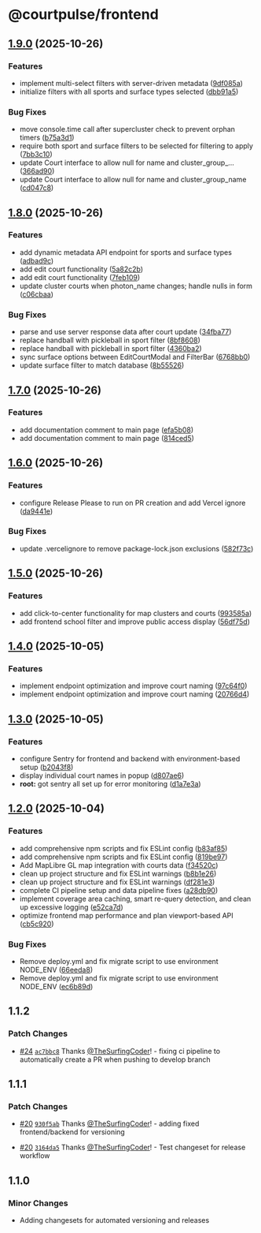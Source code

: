 # @courtpulse/frontend

## [1.9.0](https://github.com/TheSurfingCoder/CourtPulse/compare/frontend-v1.8.0...frontend-v1.9.0) (2025-10-26)


### Features

* implement multi-select filters with server-driven metadata ([9df085a](https://github.com/TheSurfingCoder/CourtPulse/commit/9df085a35c6e2c6551a1b4a6872d900a3102b024))
* initialize filters with all sports and surface types selected ([dbb91a5](https://github.com/TheSurfingCoder/CourtPulse/commit/dbb91a50875f87a71da5e3246aebbd900246e1b1))


### Bug Fixes

* move console.time call after supercluster check to prevent orphan timers ([b75a3d1](https://github.com/TheSurfingCoder/CourtPulse/commit/b75a3d11679318afe494980e31b6894d2176eca9))
* require both sport and surface filters to be selected for filtering to apply ([7bb3c10](https://github.com/TheSurfingCoder/CourtPulse/commit/7bb3c10cba95afa60b5bead3b6ad54eb40a65fc0))
* update Court interface to allow null for name and cluster_group_… ([366ad90](https://github.com/TheSurfingCoder/CourtPulse/commit/366ad90a5f986deb07fdcfecc52589bc27f85cde))
* update Court interface to allow null for name and cluster_group_name ([cd047c8](https://github.com/TheSurfingCoder/CourtPulse/commit/cd047c8af045cc01ea1e8414c92af55dd5254625))

## [1.8.0](https://github.com/TheSurfingCoder/CourtPulse/compare/frontend-v1.7.0...frontend-v1.8.0) (2025-10-26)


### Features

* add dynamic metadata API endpoint for sports and surface types ([adbad9c](https://github.com/TheSurfingCoder/CourtPulse/commit/adbad9c898eb0370801c099513329ff6658855fa))
* add edit court functionality ([5a82c2b](https://github.com/TheSurfingCoder/CourtPulse/commit/5a82c2bf1c5cdf4faa114db0a768dcf33d7f38de))
* add edit court functionality ([7feb109](https://github.com/TheSurfingCoder/CourtPulse/commit/7feb1093ddbf91d6cfd3fdc09fbbdc3036f0253f))
* update cluster courts when photon_name changes; handle nulls in form ([c06cbaa](https://github.com/TheSurfingCoder/CourtPulse/commit/c06cbaa00e8c066ee5bf116e4b5e7917e626c2c5))


### Bug Fixes

* parse and use server response data after court update ([34fba77](https://github.com/TheSurfingCoder/CourtPulse/commit/34fba77513f4abd857f23a04466139513fe6ec38))
* replace handball with pickleball in sport filter ([8bf8608](https://github.com/TheSurfingCoder/CourtPulse/commit/8bf86082f43266ada1411b97dedf6173cd4d8720))
* replace handball with pickleball in sport filter ([4360ba2](https://github.com/TheSurfingCoder/CourtPulse/commit/4360ba249b320b56153ce1e7d348100702c0c0f7))
* sync surface options between EditCourtModal and FilterBar ([6768bb0](https://github.com/TheSurfingCoder/CourtPulse/commit/6768bb08d3d161c73feff6b4aee345fab5ba3214))
* update surface filter to match database ([8b55526](https://github.com/TheSurfingCoder/CourtPulse/commit/8b5552645ab19b115331741d07f7b5a98f83f448))

## [1.7.0](https://github.com/TheSurfingCoder/CourtPulse/compare/frontend-v1.6.0...frontend-v1.7.0) (2025-10-26)


### Features

* add documentation comment to main page ([efa5b08](https://github.com/TheSurfingCoder/CourtPulse/commit/efa5b08afc04631d7a505b4a119ece3d7f590043))
* add documentation comment to main page ([814ced5](https://github.com/TheSurfingCoder/CourtPulse/commit/814ced57d23082eca171584003bd310358899a34))

## [1.6.0](https://github.com/TheSurfingCoder/CourtPulse/compare/frontend-v1.5.0...frontend-v1.6.0) (2025-10-26)


### Features

* configure Release Please to run on PR creation and add Vercel ignore ([da9441e](https://github.com/TheSurfingCoder/CourtPulse/commit/da9441e440fc1d54ff56663617be5527f15e2b33))


### Bug Fixes

* update .vercelignore to remove package-lock.json exclusions ([582f73c](https://github.com/TheSurfingCoder/CourtPulse/commit/582f73ce16dfa5448abef41b1a26e8808f316161))

## [1.5.0](https://github.com/TheSurfingCoder/CourtPulse/compare/frontend-v1.4.0...frontend-v1.5.0) (2025-10-26)


### Features

* add click-to-center functionality for map clusters and courts ([993585a](https://github.com/TheSurfingCoder/CourtPulse/commit/993585a2f9ce0093ac9b1637bcbef3ceeae72b9f))
* add frontend school filter and improve public access display ([56df75d](https://github.com/TheSurfingCoder/CourtPulse/commit/56df75da98346ed97521dd2ad0375ec13061ca9d))

## [1.4.0](https://github.com/TheSurfingCoder/CourtPulse/compare/frontend-v1.3.0...frontend-v1.4.0) (2025-10-05)


### Features

* implement endpoint optimization and improve court naming ([97c64f0](https://github.com/TheSurfingCoder/CourtPulse/commit/97c64f0198d80195d7a27ce956fd9867c4a29f0a))
* implement endpoint optimization and improve court naming ([20766d4](https://github.com/TheSurfingCoder/CourtPulse/commit/20766d4b9047ae3d8440fd3fb92137ea22525f96))

## [1.3.0](https://github.com/TheSurfingCoder/CourtPulse/compare/frontend-v1.2.0...frontend-v1.3.0) (2025-10-05)


### Features

* configure Sentry for frontend and backend with environment-based setup ([b2043f8](https://github.com/TheSurfingCoder/CourtPulse/commit/b2043f88f1fd58129359aed7508eff6124c50975))
* display individual court names in popup ([d807ae6](https://github.com/TheSurfingCoder/CourtPulse/commit/d807ae6c04995fe3fc09cc6fcf9219ca22993c41))
* **root:** got sentry all set up for error monitoring ([d1a7e3a](https://github.com/TheSurfingCoder/CourtPulse/commit/d1a7e3ac9ebae7abecd4cbc7efe467d68a21fa77))

## [1.2.0](https://github.com/TheSurfingCoder/CourtPulse/compare/frontend-v1.1.1...frontend-v1.2.0) (2025-10-04)


### Features

* add comprehensive npm scripts and fix ESLint config ([b83af85](https://github.com/TheSurfingCoder/CourtPulse/commit/b83af857702766b3a91dbdc9b883f5820a3fcc54))
* add comprehensive npm scripts and fix ESLint config ([819be97](https://github.com/TheSurfingCoder/CourtPulse/commit/819be97a28d5002f9e90426f020cb0933932ba24))
* Add MapLibre GL map integration with courts data ([f34520c](https://github.com/TheSurfingCoder/CourtPulse/commit/f34520c556bf78f329a76d8d5bf52b3d88ea1fe1))
* clean up project structure and fix ESLint warnings ([b8b1e26](https://github.com/TheSurfingCoder/CourtPulse/commit/b8b1e26988f4850f0931181c2b45a24d0165aa57))
* clean up project structure and fix ESLint warnings ([df281e3](https://github.com/TheSurfingCoder/CourtPulse/commit/df281e35ab1e3fa81000679621796565a00ee758))
* complete CI pipeline setup and data pipeline fixes ([a28db90](https://github.com/TheSurfingCoder/CourtPulse/commit/a28db905e2bdbde7b3335cd3e5b0d3fae86ab6e2))
* implement coverage area caching, smart re-query detection, and clean up excessive logging ([e52ca7d](https://github.com/TheSurfingCoder/CourtPulse/commit/e52ca7d765a195d7edba1c3cac217820ce540bf9))
* optimize frontend map performance and plan viewport-based API ([cb5c920](https://github.com/TheSurfingCoder/CourtPulse/commit/cb5c92081cc3e16191afd402110a2c6ebdd2bf95))


### Bug Fixes

* Remove deploy.yml and fix migrate script to use environment NODE_ENV ([66eeda8](https://github.com/TheSurfingCoder/CourtPulse/commit/66eeda806f6332801f6d0208cc3406a0ba06d3b8))
* Remove deploy.yml and fix migrate script to use environment NODE_ENV ([ec6b89d](https://github.com/TheSurfingCoder/CourtPulse/commit/ec6b89df98ca01253b9185901ddaa19520e96751))

## 1.1.2

### Patch Changes

- [#24](https://github.com/TheSurfingCoder/CourtPulse/pull/24) [`ac7bbc8`](https://github.com/TheSurfingCoder/CourtPulse/commit/ac7bbc8f4ec58df73cc82caddd307e7ff7dd4bb1) Thanks [@TheSurfingCoder](https://github.com/TheSurfingCoder)! - fixing ci pipeline to automatically create a PR when pushing to develop branch

## 1.1.1

### Patch Changes

- [#20](https://github.com/TheSurfingCoder/CourtPulse/pull/20) [`930f5ab`](https://github.com/TheSurfingCoder/CourtPulse/commit/930f5ab35526ebdbfc7df498b1a85dcd06feb46f) Thanks [@TheSurfingCoder](https://github.com/TheSurfingCoder)! - adding fixed frontend/backend for versioning

- [#20](https://github.com/TheSurfingCoder/CourtPulse/pull/20) [`3164da5`](https://github.com/TheSurfingCoder/CourtPulse/commit/3164da5767f5d13ce2e22578b71e01c42a144096) Thanks [@TheSurfingCoder](https://github.com/TheSurfingCoder)! - Test changeset for release workflow

## 1.1.0

### Minor Changes

- Adding changesets for automated versioning and releases
